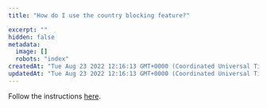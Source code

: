 ```yaml
---
title: "How do I use the country blocking feature?"

excerpt: ""
hidden: false
metadata: 
  image: []
  robots: "index"
createdAt: "Tue Aug 23 2022 12:16:13 GMT+0000 (Coordinated Universal Time)"
updatedAt: "Tue Aug 23 2022 12:16:13 GMT+0000 (Coordinated Universal Time)"
---
```

Follow the instructions [here](/patchstack-app/app-dashboard/protection/app-protection-additional-settings/#country-blocking)</b>.</a>

